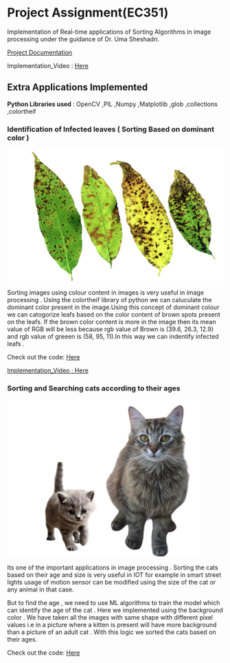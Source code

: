 # Project Assignment(EC351)

Implementation of Real-time applications of Sorting Algorithms in image processing under the guidance of Dr. Uma Sheshadri. 

[Project Documentation](https://github.com/P-Chandana/EC351_Algorithms_Virtual_Hackathon/blob/main/Project-report.pdf)   


Implementation_Video : [Here](https://drive.google.com/file/d/1fRBgTfIGBSIq38V5JpnWNTVtxEg31pHd/view)

## Extra Applications Implemented

**Python Libraries used** : OpenCV ,PIL ,Numpy ,Matplotlib ,glob ,collections ,colortheif 

### Identification of Infected leaves ( Sorting Based on dominant color )

![](l.png)

Sorting images using colour content in images is very useful in image processing . Using the colortheif library of python we can caluculate the dominant color present in the image.Using this concept of dominant colour we can catogorize leafs based on the color content of brown spots present on the leafs. If the brown color content is more in the image then its mean value of RGB will be less because rgb value of Brown is (39.6, 26.3, 12.9) and rgb value of greeen is (58, 95, 11).In this way we can indentify infected leafs .

Check out the code: [Here](https://github.com/P-Chandana/EC351_Algorithms_Virtual_Hackathon/blob/main/Sorting_by_color.py)

[Implementation_Video : Here](https://drive.google.com/file/d/1ZACbB3Cs7nLc6TiCpt0c9FI7rHzfUt5Y/view)

### Sorting and Searching cats according to their ages 

![](a.png)

Its one of the important applications in image processing . Sorting the cats based on their age and size is very useful in IOT for example in smart street lights usage of motion sensor can be modified using the size of the cat or any animal in that case.

But to find the age , we need to use ML algorithms to train the model which can identify the age of the cat . Here we implemented using the background color . We have taken all the images with same shape with different pixel values i.e in a picture where a kitten is present will have more background than a picture of an adult cat . With this logic we sorted the cats based on their ages.

Check out the code: [Here](https://github.com/P-Chandana/EC351_Algorithms_Virtual_Hackathon/blob/main/age.py)










